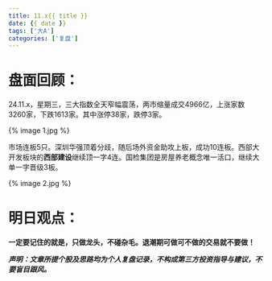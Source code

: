 ```yaml
---
title: 11.x{{ title }}
date: {{ date }}
tags: ['大A']
categories: ['复盘']
---
```




# 盘面回顾：

24.11.x，星期三，三大指数全天窄幅震荡，两市缩量成交4966亿，上涨家数3260家，下跌1613家。其中涨停38家，跌停3家。

{% image 1.jpg %}

市场连板5只。深圳华强顶着分歧，随后场外资金助攻上板，成功10连板。西部大开发板块的**西部建设**继续顶一字4连。国检集团是房屋养老概念唯一活口，继续大单一字晋级3板。



{% image 2.jpg %}

<!--more-->



# 明日观点：





**一定要记住的就是，只做龙头，不碰杂毛。退潮期可做可不做的交易就不要做！**



***声明：文章所提个股及思路均为个人复盘记录，不构成第三方投资指导与建议，不要盲目跟风。***
